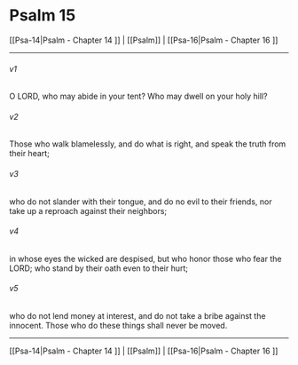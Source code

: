 # Psalm 15

[[Psa-14|Psalm - Chapter 14 ]] | [[Psalm]] | [[Psa-16|Psalm - Chapter 16 ]]
***

###### v1
O LORD, who may abide in your tent? Who may dwell on your holy hill?
###### v2
Those who walk blamelessly, and do what is right, and speak the truth from their heart;
###### v3
who do not slander with their tongue, and do no evil to their friends, nor take up a reproach against their neighbors;
###### v4
in whose eyes the wicked are despised, but who honor those who fear the LORD; who stand by their oath even to their hurt;
###### v5
who do not lend money at interest, and do not take a bribe against the innocent. Those who do these things shall never be moved.

***

[[Psa-14|Psalm - Chapter 14 ]] | [[Psalm]] | [[Psa-16|Psalm - Chapter 16 ]]
